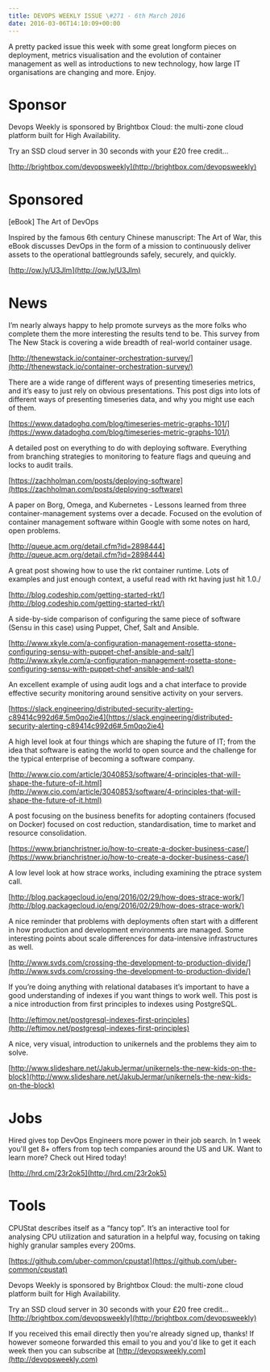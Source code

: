 ```yaml
---
title: DEVOPS WEEKLY ISSUE \#271 - 6th March 2016 
date: 2016-03-06T14:10:09+00:00
---
```


A pretty packed issue this week with some great longform pieces on deployment, metrics visualisation and the evolution of container management as well as introductions to new technology, how large IT organisations are changing and more. Enjoy.


Sponsor
======

Devops Weekly is sponsored by Brightbox Cloud: the multi-zone cloud platform built for High Availability.

Try an SSD cloud server in 30 seconds with your £20 free credit…

[http://brightbox.com/devopsweekly](http://brightbox.com/devopsweekly)


Sponsored
========

[eBook] The Art of DevOps

Inspired by the famous 6th century Chinese manuscript: The Art of War, this eBook discusses DevOps in the form of a mission to continuously deliver assets to the operational battlegrounds safely, securely, and quickly.

[http://ow.ly/U3Jlm](http://ow.ly/U3Jlm)


News
====

I’m nearly always happy to help promote surveys as the more folks who complete them the more interesting the results tend to be. This survey from The New Stack is covering a wide breadth of real-world container usage.

[http://thenewstack.io/container-orchestration-survey/](http://thenewstack.io/container-orchestration-survey/)


There are a wide range of different ways of presenting timeseries metrics, and it’s easy to just rely on obvious presentations. This post digs into lots of different ways of presenting timeseries data, and why you might use each of them.

[https://www.datadoghq.com/blog/timeseries-metric-graphs-101/](https://www.datadoghq.com/blog/timeseries-metric-graphs-101/)


A detailed post on everything to do with deploying software. Everything from branching strategies to monitoring to feature flags and queuing and locks to audit trails.

[https://zachholman.com/posts/deploying-software](https://zachholman.com/posts/deploying-software)


A paper on Borg, Omega, and Kubernetes - Lessons learned from three container-management systems over a decade. Focused on the evolution of container management software within Google with some notes on hard, open problems.

[http://queue.acm.org/detail.cfm?id=2898444](http://queue.acm.org/detail.cfm?id=2898444)


A great post showing how to use the rkt container runtime. Lots of examples and just enough context, a useful read with rkt having just hit 1.0./

[http://blog.codeship.com/getting-started-rkt/](http://blog.codeship.com/getting-started-rkt/)


A side-by-side comparison of configuring the same piece of software (Sensu in this case) using Puppet, Chef, Salt and Ansible.

[http://www.xkyle.com/a-configuration-management-rosetta-stone-configuring-sensu-with-puppet-chef-ansible-and-salt/](http://www.xkyle.com/a-configuration-management-rosetta-stone-configuring-sensu-with-puppet-chef-ansible-and-salt/)


An excellent example of using audit logs and a chat interface to provide effective security monitoring around sensitive activity on your servers.

[https://slack.engineering/distributed-security-alerting-c89414c992d6#.5m0qo2ie4](https://slack.engineering/distributed-security-alerting-c89414c992d6#.5m0qo2ie4)


A high level look at four things which are shaping the future of IT; from the idea that software is eating the world to open source and the challenge for the typical enterprise of becoming a software company.

[http://www.cio.com/article/3040853/software/4-principles-that-will-shape-the-future-of-it.html](http://www.cio.com/article/3040853/software/4-principles-that-will-shape-the-future-of-it.html)


A post focusing on the business benefits for adopting containers (focused on Docker) focused on cost reduction, standardisation, time to market and resource consolidation.

[https://www.brianchristner.io/how-to-create-a-docker-business-case/](https://www.brianchristner.io/how-to-create-a-docker-business-case/)


A low level look at how strace works, including examining the ptrace system call.

[http://blog.packagecloud.io/eng/2016/02/29/how-does-strace-work/](http://blog.packagecloud.io/eng/2016/02/29/how-does-strace-work/)


A nice reminder that problems with deployments often start with a different in how production and development environments are managed. Some interesting points about scale differences for data-intensive infrastructures as well.

[http://www.svds.com/crossing-the-development-to-production-divide/](http://www.svds.com/crossing-the-development-to-production-divide/)


If you’re doing anything with relational databases it’s important to have a good understanding of indexes if you want things to work well. This post is a nice introduction from first principles to indexes using PostgreSQL.

[http://eftimov.net/postgresql-indexes-first-principles](http://eftimov.net/postgresql-indexes-first-principles)


A nice, very visual, introduction to unikernels and the problems they aim to solve.

[http://www.slideshare.net/JakubJermar/unikernels-the-new-kids-on-the-block](http://www.slideshare.net/JakubJermar/unikernels-the-new-kids-on-the-block)


Jobs
====

Hired gives top DevOps Engineers more power in their job search. In 1 week you'll get 8+ offers from top tech companies around the US and UK. Want to learn more? Check out Hired today!

[http://hrd.cm/23r2ok5](http://hrd.cm/23r2ok5)


Tools
=====

CPUStat describes itself as a “fancy top”. It’s an interactive tool for analysing CPU utilization and saturation in a helpful way, focusing on taking highly granular samples every 200ms.

[https://github.com/uber-common/cpustat](https://github.com/uber-common/cpustat)


Devops Weekly is sponsored by Brightbox Cloud: the multi-zone cloud platform built for High Availability.

Try an SSD cloud server in 30 seconds with your £20 free credit…
[http://brightbox.com/devopsweekly](http://brightbox.com/devopsweekly)


If you received this email directly then you're already signed up, thanks! If however someone forwarded this email to you and you'd like to get it each week then you can subscribe at [http://devopsweekly.com](http://devopsweekly.com)

